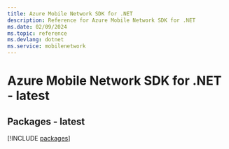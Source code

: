 ```yaml
---
title: Azure Mobile Network SDK for .NET
description: Reference for Azure Mobile Network SDK for .NET
ms.date: 02/09/2024
ms.topic: reference
ms.devlang: dotnet
ms.service: mobilenetwork
---
```

# Azure Mobile Network SDK for .NET - latest
## Packages - latest
[!INCLUDE [packages](mobile-network-index.md)]